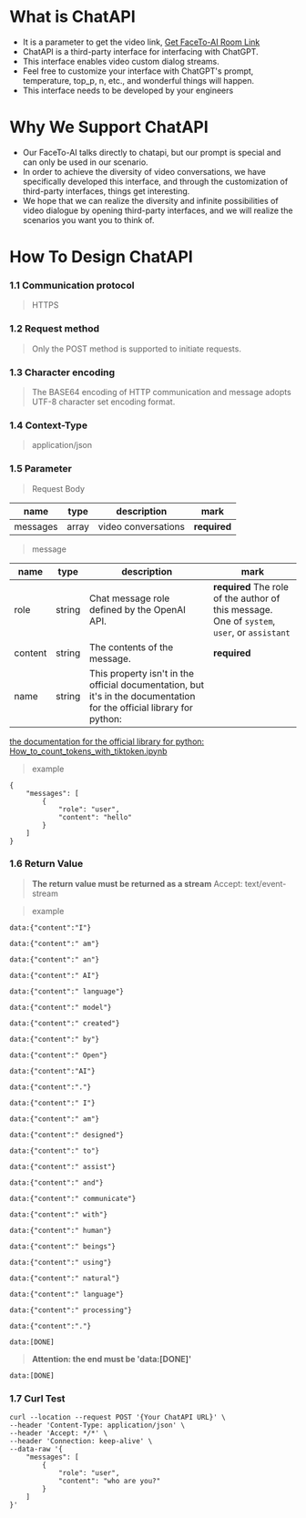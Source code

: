 # What is ChatAPI
* It is a parameter to get the video link, [Get FaceTo-AI Room Link](https://apifox.com/apidoc/shared-1fbfe214-d536-41b7-8209-bb504e876572/api-85139473)
* ChatAPI is a third-party interface for interfacing with ChatGPT.
* This interface enables video custom dialog streams.
* Feel free to customize your interface with ChatGPT's prompt, temperature, top_p, n, etc., and wonderful things will happen.
* This interface needs to be developed by your engineers

# Why We Support ChatAPI
* Our FaceTo-AI talks directly to chatapi, but our prompt is special and can only be used in our scenario.
* In order to achieve the diversity of video conversations, we have specifically developed this interface, and through the customization of third-party interfaces, things get interesting.
* We hope that we can realize the diversity and infinite possibilities of video dialogue by opening third-party interfaces, and we will realize the scenarios you want you to think of.

# How To Design ChatAPI
### 1.1 Communication protocol
> HTTPS
### 1.2 Request method
> Only the POST method is supported to initiate requests.
### 1.3 Character encoding
> The BASE64 encoding of HTTP communication and message adopts UTF-8 character set encoding format.
### 1.4 Context-Type
> application/json
### 1.5 Parameter
> Request Body

| name | type | description  | mark |
| ---- | ---- | ---- | ---- |
| messages | array | video  conversations  | **required** |

> message

| name | type | description  | mark |
| ---- | ---- | ---- | ---- |
| role | string | Chat message role defined by the OpenAI API.  | **required** The role of the author of this message. One of `system`, `user`, or `assistant` |
| content | string | The contents of the message.  | **required** |
| name | string | This property isn't in the official documentation, but it's in the documentation for the official library for python: |  |

[the documentation for the official library for python:](https://github.com/openai/openai-python/blob/main/chatml.md)
[How_to_count_tokens_with_tiktoken.ipynb](https://github.com/openai/openai-cookbook/blob/main/examples/How_to_count_tokens_with_tiktoken.ipynb)

> example

```
{
    "messages": [
        {
            "role": "user",
            "content": "hello"
        }
    ]
}
```

### 1.6 Return Value
> **The return value must be returned as a stream**
> Accept: text/event-stream

> example
```
data:{"content":"I"}

data:{"content":" am"}

data:{"content":" an"}

data:{"content":" AI"}

data:{"content":" language"}

data:{"content":" model"}

data:{"content":" created"}

data:{"content":" by"}

data:{"content":" Open"}

data:{"content":"AI"}

data:{"content":"."}

data:{"content":" I"}

data:{"content":" am"}

data:{"content":" designed"}

data:{"content":" to"}

data:{"content":" assist"}

data:{"content":" and"}

data:{"content":" communicate"}

data:{"content":" with"}

data:{"content":" human"}

data:{"content":" beings"}

data:{"content":" using"}

data:{"content":" natural"}

data:{"content":" language"}

data:{"content":" processing"}

data:{"content":"."}

data:[DONE]
```

> **Attention: the end must be 'data:[DONE]'**

`data:[DONE]`

### 1.7 Curl Test
```
curl --location --request POST '{Your ChatAPI URL}' \
--header 'Content-Type: application/json' \
--header 'Accept: */*' \
--header 'Connection: keep-alive' \
--data-raw '{
    "messages": [
        {
            "role": "user",
            "content": "who are you?"
        }
    ]
}'
```